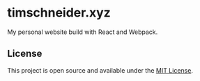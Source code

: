 # timschneider.xyz

My personal website build with React and Webpack.

## License

This project is open source and available under the [MIT License](LICENSE).
